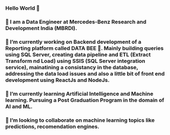 ### Hello World 👋

### 🚗 I am a Data Engineer at Mercedes-Benz Research and Development India (MBRDI).
### 🔭 I’m currently working on Backend development of a Reporting platform called DATA BEE 🐝. Mainly building queries using SQL Server, creating data pipeline and ETL (Extract Transform nd Load) using SSIS (SQL Server integration service), mainatining a consistancy in the database, addressing the data load issues and also a little bit of front end development using ReactJs and NodeJs.
### 🌱 I’m currently learning Artificial Intelligence and Machine learning. Pursuing a Post Graduation Program in the domain of AI and ML.
### 👯 I’m looking to collaborate on machine learning topics like predictions, recomendation engines. 

<!--
**VTVISHWANATH/VTVISHWANATH** is a ✨ _special_ ✨ repository because its `README.md` (this file) appears on your GitHub profile.

Here are some ideas to get you started:

- 🔭 I’m currently working on ...
- 🌱 I’m currently learning ...
- 👯 I’m looking to collaborate on ...
- 🤔 I’m looking for help with ...
- 💬 Ask me about ...
- 📫 How to reach me: ...
- 😄 Pronouns: ...
- ⚡ Fun fact: ...
-->
